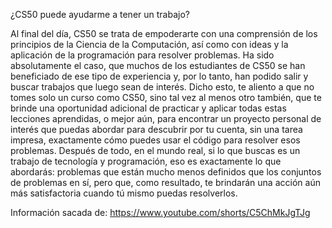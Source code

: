 ¿CS50 puede ayudarme a tener un trabajo?


Al final del día, CS50 se trata de empoderarte con una comprensión de los principios de la Ciencia de la Computación, así como con ideas y la aplicación de la programación para resolver problemas. Ha sido absolutamente el caso, que muchos de los estudiantes de CS50 se han beneficiado de ese tipo de experiencia y, por lo tanto, han podido salir y buscar trabajos que luego sean de interés. Dicho esto, te aliento a que no tomes solo un curso como CS50, sino tal vez al menos otro también, que te brinde una oportunidad adicional de practicar y aplicar todas estas lecciones aprendidas, o mejor aún, para encontrar un proyecto personal de interés que puedas abordar para descubrir por tu cuenta, sin una tarea impresa, exactamente cómo puedes usar el código para resolver esos problemas. Después de todo, en el mundo real, si lo que buscas es un trabajo de tecnología y programación, eso es exactamente lo que abordarás: problemas que están mucho menos definidos que los conjuntos de problemas en sí, pero que, como resultado, te brindarán una acción aún más satisfactoria cuando tú mismo puedas resolverlos.


Información sacada de: https://www.youtube.com/shorts/C5ChMkJgTJg 
